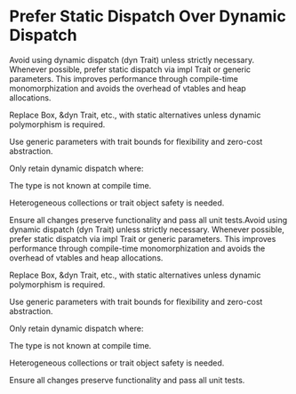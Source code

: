 # Prefer Static Dispatch Over Dynamic Dispatch

Avoid using dynamic dispatch (dyn Trait) unless strictly necessary. Whenever
possible, prefer static dispatch via impl Trait or generic parameters. This
improves performance through compile-time monomorphization and avoids the
overhead of vtables and heap allocations.

Replace Box<dyn Trait>, &dyn Trait, etc., with static alternatives unless
dynamic polymorphism is required.

Use generic parameters with trait bounds for flexibility and zero-cost
abstraction.

Only retain dynamic dispatch where:

The type is not known at compile time.

Heterogeneous collections or trait object safety is needed.

Ensure all changes preserve functionality and pass all unit tests.Avoid using
dynamic dispatch (dyn Trait) unless strictly necessary. Whenever possible,
prefer static dispatch via impl Trait or generic parameters. This improves
performance through compile-time monomorphization and avoids the overhead of
vtables and heap allocations.

Replace Box<dyn Trait>, &dyn Trait, etc., with static alternatives unless
dynamic polymorphism is required.

Use generic parameters with trait bounds for flexibility and zero-cost
abstraction.

Only retain dynamic dispatch where:

The type is not known at compile time.

Heterogeneous collections or trait object safety is needed.

Ensure all changes preserve functionality and pass all unit tests.
